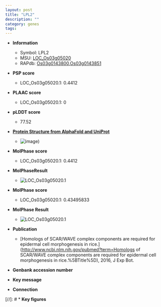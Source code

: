 ```yaml
---
layout: post
title: "LPL2"
description: ""
category: genes
tags: 
---
```


* **Information**  
    + Symbol: LPL2  
    + MSU: [LOC_Os03g05020](http://rice.plantbiology.msu.edu/cgi-bin/ORF_infopage.cgi?orf=LOC_Os03g05020)  
    + RAPdb: [Os03g0143800](http://rapdb.dna.affrc.go.jp/viewer/gbrowse_details/irgsp1?name=Os03g0143800),[Os03g0143851](http://rapdb.dna.affrc.go.jp/viewer/gbrowse_details/irgsp1?name=Os03g0143851)  

* **PSP score**  
    + LOC_Os03g05020.1: 0.4412 

* **PLAAC score**  
    + LOC_Os03g05020.1: 0 

* **pLDDT score**
    + 77.52

* **[Protein Structure from AlphaFold and UniProt](https://www.uniprot.org/uniprotkb/Q10RW4/entry#structure)**
    + ![image](https://ricepsp.github.io/images/Q1/AF-Q10RW4-F1.png))

* **MolPhase score**
    + LOC_Os03g05020.1: 0.4412

* **MolPhaseResult**
    + ![LOC_Os03g05020.1](https://ricepsp.github.io/pictures/LOC_Os03g/LOC_Os03g05020.1.png)

* **MolPhase score**
    + LOC_Os03g05020.1: 0.43495833

* **MolPhase Result**
    + ![LOC_Os03g05020.1](https://304243504.github.io/Pictures/LOC_Os03g/LOC_Os03g05020.1.png)

* **Publication**  
    + [Homologs of SCAR/WAVE complex components are required for epidermal cell morphogenesis in rice.](http://www.ncbi.nlm.nih.gov/pubmed?term=Homologs of SCAR/WAVE complex components are required for epidermal cell morphogenesis in rice.%5BTitle%5D), 2016, J Exp Bot.

* **Genbank accession number**  

* **Key message**  

* **Connection**  

[//]: # * **Key figures**  


